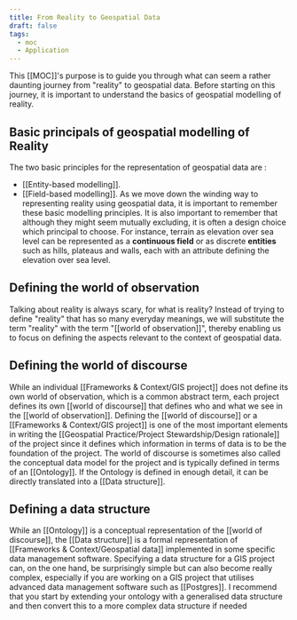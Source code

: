 ```yaml
---
title: From Reality to Geospatial Data
draft: false
tags:
  - moc
  - Application
---
```

 This [[MOC]]'s purpose is to guide you through what can seem a rather daunting journey from "reality" to geospatial data. 
 Before starting on this journey, it is important to understand the basics of geospatial modelling of reality.
## Basic principals of geospatial modelling of Reality
 
The two basic principles for the representation of geospatial data are :
 - [[Entity-based modelling]].
 - [[Field-based modelling]].
 As we move down the winding way to representing reality using geospatial data, it is important to remember these basic modelling principles. It is also important to remember that although they might seem mutually excluding, it is often a design choice which principal to choose. For instance, terrain as elevation over sea level can be represented as a **continuous field** or as discrete **entities** such as hills,  plateaus and walls, each with an attribute defining the elevation over sea level.
## Defining the world of observation
Talking about reality is always scary, for what is reality? Instead of trying to define "reality" that has so many everyday meanings, we will substitute the term "reality" with the term "[[world of observation]]", thereby enabling us to focus on defining the aspects relevant to the context of geospatial data.

## Defining the world of discourse
While an individual [[Frameworks & Context/GIS project]] does not define its own world of observation, which is a common abstract term, each project defines its own [[world of discourse]] that defines who and what we see in the [[world of observation]]. Defining the [[world of discourse]] or a [[Frameworks & Context/GIS project]] is one of the most important elements in writing the [[Geospatial Practice/Project Stewardship/Design rationale]] of the project since it defines which information in terms of data is to be the foundation of the project. 
The world of discourse is sometimes also called the conceptual data model for the project and is typically defined in terms of an [[Ontology]]. If the Ontology is defined in enough detail, it can be directly translated into a [[Data structure]].

## Defining a data structure
While an [[Ontology]] is a conceptual representation of the [[world of discourse]], the [[Data structure]] is a formal representation of [[Frameworks & Context/Geospatial data]] implemented in some specific data management software. Specifying a data structure for a GIS project can, on the one hand, be surprisingly simple but can also become really complex, especially if you are working on a GIS project that utilises advanced data management software such as [[Postgres]]. I recommend that you start by extending your ontology with a generalised data structure and then convert this to a more complex data structure if needed